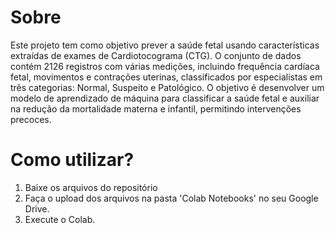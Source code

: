 # Sobre

Este projeto tem como objetivo prever a saúde fetal usando características extraídas de exames de Cardiotocograma (CTG). O conjunto de dados contém 2126 registros com várias medições, incluindo frequência cardíaca fetal, movimentos e contrações uterinas, classificados por especialistas em três categorias: Normal, Suspeito e Patológico. O objetivo é desenvolver um modelo de aprendizado de máquina para classificar a saúde fetal e auxiliar na redução da mortalidade materna e infantil, permitindo intervenções precoces.

# Como utilizar?

1. Baixe os arquivos do repositório
2. Faça o upload dos arquivos na pasta 'Colab Notebooks' no seu Google Drive.
3. Execute o Colab.
